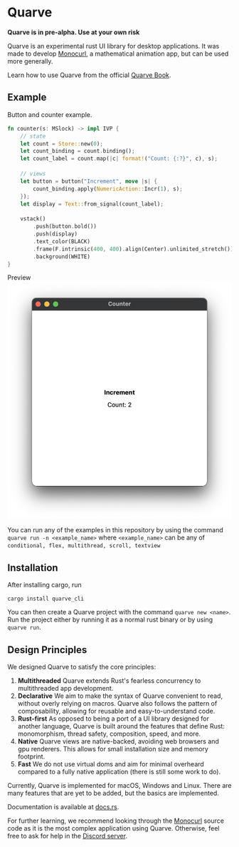 # Quarve

**Quarve is in pre-alpha. Use at your own risk**


Quarve is an experimental rust UI library for desktop applications.
It was made to develop [Monocurl](https://www.monocurl.com),
a mathematical animation app, but can be used more generally.

Learn how to use Quarve from the official [Quarve Book](https://www.monocurl.com/quarve_book).
## Example

Button and counter example.
```rust
fn counter(s: MSlock) -> impl IVP {
    // state
    let count = Store::new(0);
    let count_binding = count.binding();
    let count_label = count.map(|c| format!("Count: {:?}", c), s);

    // views
    let button = button("Increment", move |s| {
        count_binding.apply(NumericAction::Incr(1), s);
    });
    let display = Text::from_signal(count_label);

    vstack()
        .push(button.bold())
        .push(display)
        .text_color(BLACK)
        .frame(F.intrinsic(400, 400).align(Center).unlimited_stretch())
        .background(WHITE)
}
```
Preview
![Counter App](.github/images/counter.png)

You can run any of the examples in this repository
by using the command `quarve run -n <example_name>` where 
`<example_name>` can be any of 
`conditional, flex, multithread, scroll, textview`

## Installation
After installing cargo, run
```shell
cargo install quarve_cli
```
You can then create a Quarve project with the command
```quarve new <name>```. 
Run the project either by running it as a normal rust binary
or by using ```quarve run```.

## Design Principles
We designed Quarve to satisfy the core principles:

1. **Multithreaded** Quarve extends Rust's fearless concurrency to
   multithreaded app development.
2. **Declarative** We aim to make the syntax of Quarve convenient to read,
   without overly relying on macros. Quarve also follows the pattern of
   composability, allowing for reusable and easy-to-understand code.
3. **Rust-first** As opposed to being a port of a UI library designed for
   another language, Quarve is built around the features
   that define Rust: monomorphism, thread safety, composition, speed, and more.
4. **Native** Quarve views are native-backed, avoiding web browsers and gpu renderers.
   This allows for small installation size and memory footprint.
5. **Fast** We do not use virtual doms and aim for minimal overheard
   compared to a fully native application
   (there is still some work to do).

Currently, Quarve is implemented for macOS, Windows and Linux.
There are many features that are yet to be added,
but the basics are implemented.

Documentation is available at [docs.rs](https://docs.rs/quarve/0.1.0/quarve/).

For further learning, we recommend looking through
the [Monocurl](https://github.com/monocurl/monocurl) source code 
as it is the most complex application using Quarve.
Otherwise, feel free to ask for help in the [Discord server](https://discord.gg/7g94JR3SAD).

